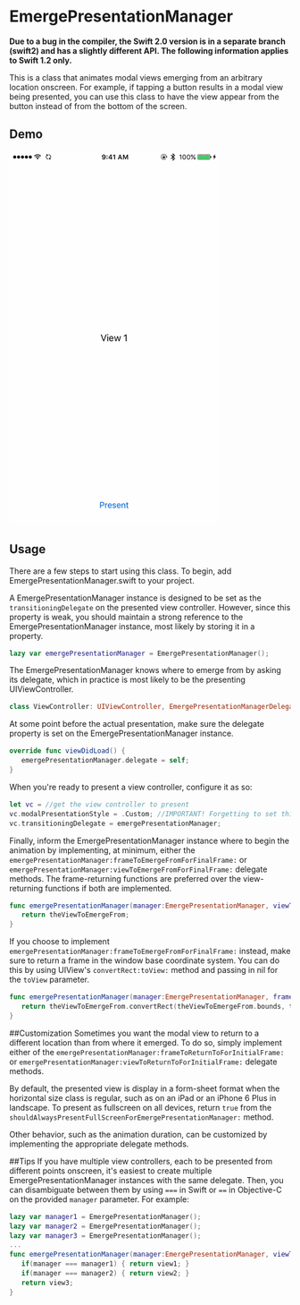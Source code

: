 # EmergePresentationManager

**Due to a bug in the compiler, the Swift 2.0 version is in a separate branch (swift2) and has a slightly different API. The following information applies to Swift 1.2 only.**
 
This is a class that animates modal views emerging from an arbitrary location onscreen. For example, if tapping a button results in a modal view being presented, you can use this class to have the view appear from the button instead of from the bottom of the screen.

## Demo

![How it looks](demo.gif)

## Usage

There are a few steps to start using this class. To begin, add EmergePresentationManager.swift to your project.
 
A EmergePresentationManager instance is designed to be set as the `transitioningDelegate` on the presented view controller. However, since this property is weak, you should maintain a strong reference to the EmergePresentationManager instance, most likely by storing it in a property.

```swift
lazy var emergePresentationManager = EmergePresentationManager();
```

The EmergePresentationManager knows where to emerge from by asking its delegate, which in practice is most likely to be the presenting UIViewController.

```swift
class ViewController: UIViewController, EmergePresentationManagerDelegate { ... }
```

At some point before the actual presentation, make sure the delegate property is set on the EmergePresentationManager instance.

```swift
override func viewDidLoad() {
   emergePresentationManager.delegate = self;
}
```

When you're ready to present a view controller, configure it as so:

```swift
let vc = //get the view controller to present
vc.modalPresentationStyle = .Custom; //IMPORTANT! Forgetting to set this will result in weirdness
vc.transitioningDelegate = emergePresentationManager;
```

Finally, inform the EmergePresentationManager instance where to begin the animation by implementing, at minimum, either the `emergePresentationManager:frameToEmergeFromForFinalFrame:` or `emergePresentationManager:viewToEmergeFromForFinalFrame:` delegate methods. The frame-returning functions are preferred over the view-returning functions if both are implemented.

```swift
func emergePresentationManager(manager:EmergePresentationManager, viewToEmergeFromForFinalFrame finalFrame:CGRect) -> UIView {
   return theViewToEmergeFrom;
}
```

If you choose to implement `emergePresentationManager:frameToEmergeFromForFinalFrame:` instead, make sure to return a frame in the window base coordinate system. You can do this by using UIView's `convertRect:toView:` method and passing in nil for the `toView` parameter.

```swift
func emergePresentationManager(manager:EmergePresentationManager, frameToEmergeFromForFinalFrame finalFrame:CGRect) -> CGRect {
   return theViewToEmergeFrom.convertRect(theViewToEmergeFrom.bounds, toView: nil);
}
```

##Customization
Sometimes you want the modal view to return to a different location than from where it emerged. To do so, simply implement either of the `emergePresentationManager:frameToReturnToForInitialFrame:` or `emergePresentationManager:viewToReturnToForInitialFrame:` delegate methods.

By default, the presented view is display in a form-sheet format when the horizontal size class is regular, such as on an iPad or an iPhone 6 Plus in landscape. To present as fullscreen on all devices, return `true` from the `shouldAlwaysPresentFullScreenForEmergePresentationManager:` method.

Other behavior, such as the animation duration, can be customized by implementing the appropriate delegate methods.

##Tips
If you have multiple view controllers, each to be presented from different points onscreen, it's easiest to create multiple EmergePresentationManager instances with the same delegate. Then, you can disambiguate between them by using `===` in Swift or `==` in Objective-C on the provided `manager` parameter. For example:

```swift
lazy var manager1 = EmergePresentationManager();
lazy var manager2 = EmergePresentationManager();
lazy var manager3 = EmergePresentationManager();
...
func emergePresentationManager(manager:EmergePresentationManager, viewToEmergeFromForFinalFrame finalFrame:CGRect) -> UIView {
   if(manager === manager1) { return view1; }
   if(manager === manager2) { return view2; }
   return view3;
}
```